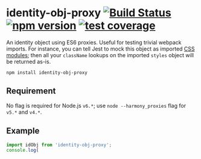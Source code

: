 # identity-obj-proxy [![Build Status](https://img.shields.io/travis/keyanzhang/identity-obj-proxy.svg?style=flat-square)](https://travis-ci.org/keyanzhang/identity-obj-proxy) [![npm version](https://img.shields.io/npm/v/identity-obj-proxy.svg?style=flat-square)](https://www.npmjs.com/package/identity-obj-proxy) [![test coverage](https://img.shields.io/coveralls/keyanzhang/identity-obj-proxy/master.svg?style=flat-square)](https://coveralls.io/github/keyanzhang/identity-obj-proxy?branch=master)
An identity object using ES6 proxies. Useful for testing trivial webpack imports. For instance, you can tell Jest to mock this object as imported [CSS modules](https://github.com/css-modules/css-modules); then all your `className` lookups on the imported `styles` object will be returned as-is.

```
npm install identity-obj-proxy
```

## Requirement
No flag is required for Node.js `v6.*`; use `node --harmony_proxies` flag for `v5.*` and `v4.*`.

## Example
``` javascript
import idObj from 'identity-obj-proxy';
console.log(